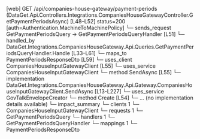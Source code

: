 [web] GET /api/companies-house-gateway/payment-periods  (DataGet.Api.Controllers.Integrations.CompaniesHouseGatewayController.GetPaymentPeriodsAsync)  [L48–L52] status=200 [auth=Authentication.MachineToMachinePolicy]
  └─ sends_request GetPaymentPeriodsQuery -> GetPaymentPeriodsQueryHandler [L51]
    └─ handled_by DataGet.Integrations.CompaniesHouseGateway.Api.Queries.GetPaymentPeriodsQueryHandler.Handle [L33–L61]
      └─ maps_to PaymentPeriodsResponseDto [L59]
      └─ uses_client CompaniesHouseInputGatewayClient [L55]
      └─ uses_service CompaniesHouseInputGatewayClient
        └─ method SendAsync [L55]
          └─ implementation DataGet.Integrations.CompaniesHouseGateway.Api.Gateway.CompaniesHouseInputGatewayClient.SendAsync [L13-L227]
      └─ uses_service GovTalkEnvelopeCreator
        └─ method Create [L54]
          └─ ... (no implementation details available)
  └─ impact_summary
    └─ clients 1
      └─ CompaniesHouseInputGatewayClient
    └─ requests 1
      └─ GetPaymentPeriodsQuery
    └─ handlers 1
      └─ GetPaymentPeriodsQueryHandler
    └─ mappings 1
      └─ PaymentPeriodsResponseDto

